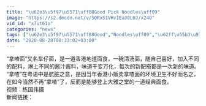 ```yaml
---
title: "\u62e3\u5f97\u5571\uff08Good Pick Noodles\uff09"
image: "https://s2.dmcdn.net/v/SQRxS1VHvIEaJ8LUJ/x240"
vid_id: "x7vt61o"
categories: "news"
tags: ["\u62e3\u5f97\u5571\uff08Good","Noodles\uff09","\u62ff\u55b3\u9762"]
date: "2020-08-28T08:33:02+03:00"
---
```

“拿喳面”又名车仔面，是一道香港地道面食，一碗清汤面，随自己喜好，加入不同的配料，淋上不同的酱汁酱料，味道千变万化，每次的新配搭都是一次新的味道。  <br>“拿喳”在粤语中是肮脏之意，是因当年香港小贩卖拿喳面的环境卫生不好而名之，在如今当然不再“拿喳”了，反而是能够登上大雅之堂的一道经典面食。  <br>视频：练国伟摄  <br>新闻链接：
